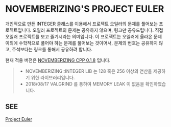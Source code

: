 # NOVEMBERIZING'S PROJECT EULER 

개인적으로 만든 INTEGER 클래스를 이용해서 프로젝트 오일러의 문제를 풀어보는 프로젝트입니다.
오일러 프로젝트의 문제는 공유하지 않으며, 링크만 공유드립니다. 직접 오일러 프로젝트를 보고 즐기시라는 의미입니다.
이 프로젝트는 오일러에 올라온 문제 이외에 수학적으로 풀어야 하는 문제를 풀어보는 것이어서, 문제의 번호는 공유하지 않고,
주석보다는 링크를 통해서 공유하려 합니다.

현재 적용 버전은 [NOVEMBERIZING CPP 0.1.8](https://github.com/novemberizing/cpp/releases/tag/0.1.8) 입니다.


> - NOVEMBERIZING::INTEGER LIB 는 128 혹은 256 이상의 연산을 제공하기 위한 라이브러리입니다.
> - 2018/08/17 VALGRIND 를 통하여 MEMORY LEAK 이 없음을 확인하였습니다.

## SEE

[Project Euler](https://projecteuler.net/)
